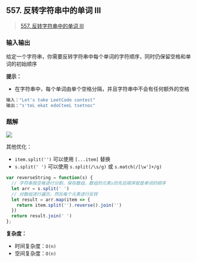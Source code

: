 ## 557. 反转字符串中的单词 III

> [557. 反转字符串中的单词 III](https://leetcode-cn.com/problems/reverse-words-in-a-string-iii/)

### 输入输出

给定一个字符串，你需要反转字符串中每个单词的字符顺序，同时仍保留空格和单词的初始顺序

**提示：**

- 在字符串中，每个单词由单个空格分隔，并且字符串中不会有任何额外的空格

```js
输入："Let's take LeetCode contest"
输出："s'teL ekat edoCteeL tsetnoc"
```

### 题解

![](https://gitee.com/lilyn/pic/raw/master/jslearn-img/双指针.png)

其他优化：

- `item.split('')` 可以使用 `[...item]` 替换
- `s.split(' ')` 可以使用 `s.split(/\s/g)` 或 `s.match(/[\w']+/g)`

```js
var reverseString = function(s) {
  // 字符串按空格进行分割，保存数组，数组的元素s的先后顺序就是单词的顺序
  let arr = s.split(' ')
  // 对数组进行遍历，然后每个元素进行反转
  let result = arr.map(item => {
    return item.split('').reverse().join('')
  })
  return result.join(' ')
};
```

**复杂度：**

- 时间复杂度：`O(n)`
- 空间复杂度：`O(n)`
